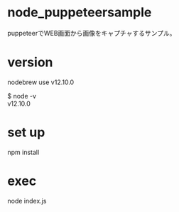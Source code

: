 # node_puppeteersample

puppeteerでWEB画面から画像をキャプチャするサンプル。  


# version
nodebrew use v12.10.0  

$ node -v  
v12.10.0  

# set up
npm install  

# exec
node index.js  

